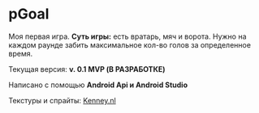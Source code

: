# pGoal

Моя первая игра. **Суть игры:** есть вратарь, мяч и ворота. Нужно на каждом раунде забить максимальное кол-во голов за определенное время.

Текущая версия: **v. 0.1 MVP (В РАЗРАБОТКЕ)**

Написано с помощью **Android Api и Android Studio**

Текстуры и спрайты: [Kenney.nl](https://kenney.nl/)
